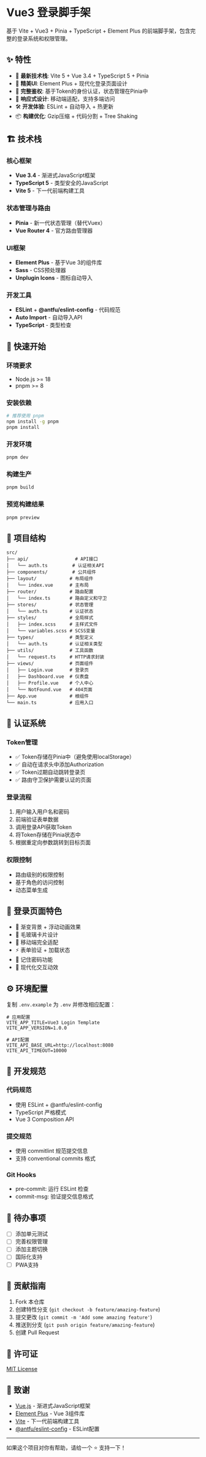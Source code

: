 # Vue3 登录脚手架

基于 Vite + Vue3 + Pinia + TypeScript + Element Plus 的前端脚手架，包含完整的登录系统和权限管理。

## ✨ 特性

- 🚀 **最新技术栈**: Vite 5 + Vue 3.4 + TypeScript 5 + Pinia
- 🎨 **精美UI**: Element Plus + 现代化登录页面设计
- 🔐 **完整鉴权**: 基于Token的身份认证，状态管理在Pinia中
- 📱 **响应式设计**: 移动端适配，支持多端访问
- 🛠 **开发体验**: ESLint + 自动导入 + 热更新
- 📦 **构建优化**: Gzip压缩 + 代码分割 + Tree Shaking

## 🏗️ 技术栈

### 核心框架
- **Vue 3.4** - 渐进式JavaScript框架
- **TypeScript 5** - 类型安全的JavaScript
- **Vite 5** - 下一代前端构建工具

### 状态管理与路由
- **Pinia** - 新一代状态管理（替代Vuex）
- **Vue Router 4** - 官方路由管理器

### UI框架
- **Element Plus** - 基于Vue 3的组件库
- **Sass** - CSS预处理器
- **Unplugin Icons** - 图标自动导入

### 开发工具
- **ESLint** + **@antfu/eslint-config** - 代码规范
- **Auto Import** - 自动导入API
- **TypeScript** - 类型检查

## 🚀 快速开始

### 环境要求
- Node.js >= 18
- pnpm >= 8

### 安装依赖
```bash
# 推荐使用 pnpm
npm install -g pnpm
pnpm install
```

### 开发环境
```bash
pnpm dev
```

### 构建生产
```bash
pnpm build
```

### 预览构建结果
```bash
pnpm preview
```

## 📁 项目结构

```
src/
├── api/                 # API接口
│   └── auth.ts         # 认证相关API
├── components/         # 公共组件
├── layout/            # 布局组件
│   └── index.vue      # 主布局
├── router/            # 路由配置
│   └── index.ts       # 路由定义和守卫
├── stores/            # 状态管理
│   └── auth.ts        # 认证状态
├── styles/            # 全局样式
│   ├── index.scss     # 主样式文件
│   └── variables.scss # SCSS变量
├── types/             # 类型定义
│   └── auth.ts        # 认证相关类型
├── utils/             # 工具函数
│   └── request.ts     # HTTP请求封装
├── views/             # 页面组件
│   ├── Login.vue      # 登录页
│   ├── Dashboard.vue  # 仪表盘
│   ├── Profile.vue    # 个人中心
│   └── NotFound.vue   # 404页面
├── App.vue            # 根组件
└── main.ts            # 应用入口
```

## 🔐 认证系统

### Token管理
- ✅ Token存储在Pinia中（避免使用localStorage）
- ✅ 自动在请求头中添加Authorization
- ✅ Token过期自动跳转登录页
- ✅ 路由守卫保护需要认证的页面

### 登录流程
1. 用户输入用户名和密码
2. 前端验证表单数据
3. 调用登录API获取Token
4. 将Token存储在Pinia状态中
5. 根据重定向参数跳转到目标页面

### 权限控制
- 路由级别的权限控制
- 基于角色的访问控制
- 动态菜单生成

## 🎨 登录页面特色

- 🌈 渐变背景 + 浮动动画效果
- 🎯 毛玻璃卡片设计
- 📱 移动端完全适配
- ⚡ 表单验证 + 加载状态
- 🔄 记住密码功能
- 🎪 现代化交互动效

## ⚙️ 环境配置

复制 `.env.example` 为 `.env` 并修改相应配置：

```env
# 应用配置
VITE_APP_TITLE=Vue3 Login Template
VITE_APP_VERSION=1.0.0

# API配置  
VITE_API_BASE_URL=http://localhost:8080
VITE_API_TIMEOUT=10000
```

## 🔧 开发规范

### 代码规范
- 使用 ESLint + @antfu/eslint-config
- TypeScript 严格模式
- Vue 3 Composition API

### 提交规范
- 使用 commitlint 规范提交信息
- 支持 conventional commits 格式

### Git Hooks
- pre-commit: 运行 ESLint 检查
- commit-msg: 验证提交信息格式

## 📝 待办事项

- [ ] 添加单元测试
- [ ] 完善权限管理
- [ ] 添加主题切换
- [ ] 国际化支持
- [ ] PWA支持

## 🤝 贡献指南

1. Fork 本仓库
2. 创建特性分支 (`git checkout -b feature/amazing-feature`)
3. 提交更改 (`git commit -m 'Add some amazing feature'`)
4. 推送到分支 (`git push origin feature/amazing-feature`)
5. 创建 Pull Request

## 📄 许可证

[MIT License](LICENSE)

## 🙏 致谢

- [Vue.js](https://vuejs.org/) - 渐进式JavaScript框架
- [Element Plus](https://element-plus.org/) - Vue 3组件库
- [Vite](https://vitejs.dev/) - 下一代前端构建工具
- [@antfu/eslint-config](https://github.com/antfu/eslint-config) - ESLint配置

---

如果这个项目对你有帮助，请给一个 ⭐️ 支持一下！